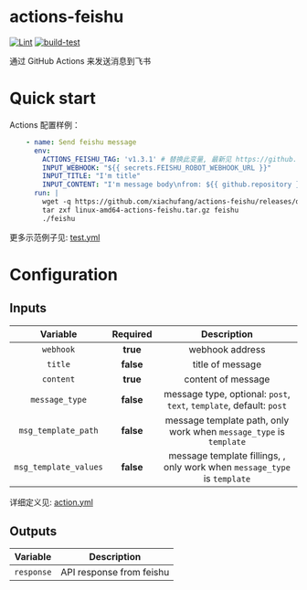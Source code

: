 # actions-feishu

[![Lint](https://github.com/xiachufang/actions-feishu/actions/workflows/lint.yml/badge.svg)](https://github.com/xiachufang/actions-feishu/actions/workflows/lint.yml)
[![build-test](https://github.com/xiachufang/actions-feishu/actions/workflows/test.yml/badge.svg?branch=main)](https://github.com/xiachufang/actions-feishu/actions/workflows/test.yml)

通过 GitHub Actions 来发送消息到飞书

# Quick start

Actions 配置样例：

```yaml
    - name: Send feishu message
      env:
        ACTIONS_FEISHU_TAG: 'v1.3.1' # 替换此变量, 最新见 https://github.com/xiachufang/actions-feishu/releases
        INPUT_WEBHOOK: "${{ secrets.FEISHU_ROBOT_WEBHOOK_URL }}"
        INPUT_TITLE: "I'm title"
        INPUT_CONTENT: "I'm message body\nfrom: ${{ github.repository }}"
      run: |
        wget -q https://github.com/xiachufang/actions-feishu/releases/download/${{ env.ACTIONS_FEISHU_TAG }}/linux-amd64-actions-feishu.tar.gz
        tar zxf linux-amd64-actions-feishu.tar.gz feishu
        ./feishu
```

更多示范例子见: [test.yml](./.github/workflows/test.yml)

# Configuration

## Inputs

| Variable | Required | Description |
| :---: | :---: | :----: |
| `webhook`| **true** | webhook address |
| `title` | **false** | title of message|
| `content` | **true** | content of message|
| `message_type`| **false**| message type, optional: `post`, `text`, `template`, default: `post`|
| `msg_template_path`| **false**| message template path, only work when `message_type` is `template`|
| `msg_template_values`| **false**| message template fillings, , only work when `message_type` is `template`|

详细定义见: [action.yml](./action.yml)

## Outputs

| Variable  | Description |
| :---:  | :----: |
| `response` | API response from feishu |
